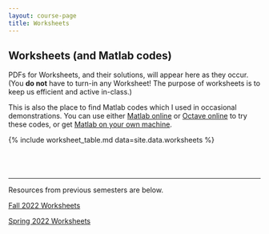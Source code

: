 ```yaml
---
layout: course-page
title: Worksheets
---
```


## Worksheets (and Matlab codes)

PDFs for Worksheets, and their solutions, will appear here as they occur.  (You **do not** have to turn-in any Worksheet! The purpose of worksheets is to keep us efficient and active in-class.)

This is also the place to find Matlab codes which I used in occasional demonstrations.  You can use either [Matlab online](https://matlab.mathworks.com/) or [Octave online](https://octave-online.net/) to try these codes, or get [Matlab on your own machine](https://www.mathworks.com/products/matlab/student.html).

{% include worksheet_table.md  data=site.data.worksheets %}

<div style="padding-bottom: 40px"></div>

---
Resources from previous semesters are below.

[Fall 2022 Worksheets](worksheetsF22.html)


[Spring 2022 Worksheets](worksheetsS22.html)

